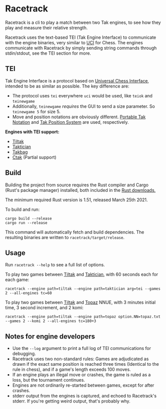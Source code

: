 # Racetrack

Racetrack is a cli to play a match between two Tak engines, to see how they play and measure their relative strength.

Racetrack uses the text-based TEI (Tak Engine Interface) to communicate with the engine binaries, very similar to [UCI](https://en.wikipedia.org/wiki/Universal_Chess_Interface) for Chess. The engines communicate with Racetrack by simply sending string commands through stdin/stdout, see the TEI section for more.

## TEI

Tak Engine Interface is a protocol based on [Universal Chess Interface](https://ucichessengine.wordpress.com/2011/03/16/description-of-uci-protocol/), intended to be as similar as possible. The key difference are:

- The protocol uses `tei` everywhere `uci` would be used, like `teiok` and `teinewgame`
- Additionally, `teinewgame` _requires_ the GUI to send a size parameter. So `teinewgame 5` for size 5.
- Move and position notations are obviously different. [Portable Tak Notation](https://www.reddit.com/r/Tak/wiki/portable_tak_notation) and [Tak Position System](https://www.reddit.com/r/Tak/wiki/tak_positional_system) are used, respectively.

**Engines with TEI support:**

- [Tiltak](https://github.com/MortenLohne/tiltak)
- [Taktician](https://github.com/nelhage/taktician)
- [Takbag](https://github.com/Allybag/takbag)
- [Ctak](https://git.sr.ht/~tslil/ctak) (Partial support)

## Build

Building the project from source requires the Rust compiler and Cargo (Rust's package manager) installed, both included in the [Rust downloads.](https://www.rust-lang.org/tools/install)

The minimum required Rust version is 1.51, released March 25th 2021.

To build and run:

```
cargo build --release
cargo run --release
```

This command will automatically fetch and build dependencies. The resulting binaries are written to `racetrack/target/release`.

## Usage

Run `racetrack --help` to see a full list of options.

To play two games between [Tiltak](https://github.com/MortenLohne/tiltak) and [Taktician](https://github.com/nelhage/taktician), with 60 seconds each for each game:

```
racetrack --engine path=tiltak --engine path=taktician arg=tei --games 2 --all-engines tc=60
```

To play two games between [Tiltak](https://github.com/MortenLohne/tiltak) and [Topaz](https://github.com/Jakur/topaz-tak) NNUE, with 3 minutes initial time, 3 second increment, and 2 komi:

```
racetrack --engine path=tiltak --engine path=topaz option.NN=topaz.txt --games 2 --komi 2 --all-engines tc=180+3
```

## Notes for engine developers

- Use the `--log` argument to print a full log of TEI communications for debugging.
- Racetrack uses two non-standard rules: Games are adjudicated as drawn if the exact same position is reached three times (Identical to the rule in chess), and if a game's length exceeds 100 moves.
- If an engine plays an illegal move or crashes, the game is ruled as a loss, but the tournament continues.
- Engines are not ordinarily re-started between games, except for after crashes.
- stderr output from the engines is captured, and echoed to Racetrack's stderr. If you're getting weird output, that's probably why.
